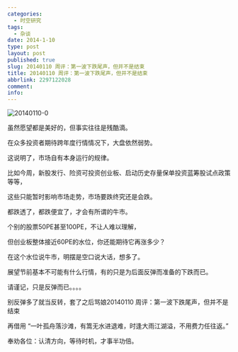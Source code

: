 ```yaml
---
categories:
  - 时空研究
tags:
  - 杂谈
date: 2014-1-10
type: post
layout: post
published: true
slug: 20140110 周评：第一波下跌尾声，但并不是结束
title: 20140110 周评：第一波下跌尾声，但并不是结束
abbrlink: 2297122028
comment:
info:
---
```

![20140110-0](/images/20140110-0.gif)

虽然愿望都是美好的，但事实往往是残酷滴。

 

在众多投资者期待跨年度行情情况下，大盘依然弱势。

 

这说明了，市场自有本身运行的规律。

 

比如今周，新股发行、险资可投资创业板、启动历史存量保单投资蓝筹股试点政策等等，

 

这些只能暂时影响市场走势，市场要跌终究还是会跌。

 

都跌透了，都跌便宜了，才会有所谓的牛市。

 

个别的股票50PE甚至100PE，不让人难以理解，

 

但创业板整体接近60PE的水位，你还能期待它再涨多少？

 

在这个水位说牛市，明摆是空口说大话，想多了。

 

展望节前基本不可能有什么行情，有的只是为后面反弹而准备的下跌而已。

 

请谨记，只是反弹而已。。。。

 

别反弹多了就当反转，套了之后骂娘20140110 <wbr>周评：第一波下跌尾声，但并不是结束

 

再借用 “一叶孤舟落沙滩，有篙无水进退难，时逢大雨江湖溢，不用费力任往返。”

 

奉劝各位：认清方向，等待时机，才事半功倍。